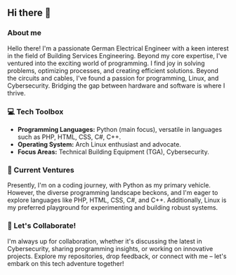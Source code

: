 ## Hi there 👋

### About me
Hello there! I'm a passionate German Electrical Engineer with a keen interest in the field of Building Services Engineering. Beyond my core expertise, I've ventured into the exciting world of programming. I find joy in solving problems, optimizing processes, and creating efficient solutions. Beyond the circuits and cables, I've found a passion for programming, Linux, and Cybersecurity. Bridging the gap between hardware and software is where I thrive.

### 💻 Tech Toolbox

- **Programming Languages:** Python (main focus), versatile in languages such as PHP, HTML, CSS, C#, C++.
- **Operating System:** Arch Linux enthusiast and advocate.
- **Focus Areas:** Technical Building Equipment (TGA), Cybersecurity.

<!-- ### 🔐 Cybersecurity Explorer

While my days are filled with the intricacies of electrical systems, my nights are dedicated to exploring the fascinating landscape of Cybersecurity. I believe in the importance of securing both the physical and digital aspects of our interconnected world.
-->
### 🚀 Current Ventures

Presently, I'm on a coding journey, with Python as my primary vehicle. However, the diverse programming landscape beckons, and I'm eager to explore languages like PHP, HTML, CSS, C#, and C++. Additionally, Linux is my preferred playground for experimenting and building robust systems.

### 👥 Let's Collaborate!

I'm always up for collaboration, whether it's discussing the latest in Cybersecurity, sharing programming insights, or working on innovative projects. Explore my repositories, drop feedback, or connect with me – let's embark on this tech adventure together!
